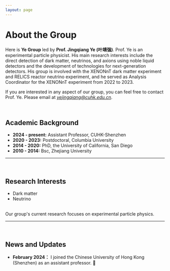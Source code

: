 ```yaml
---
layout: page
---
```


# About the Group


Here is **Ye Group** led by **Prof. Jingqiang Ye (叶靖强)**.
Prof. Ye is an experimental particle physicist. His main research interests include the direct detection of dark matter, neutrinos, and axions using noble liquid detectors and the development of technologies for next-generation detectors. His group is involved with the XENONnT dark matter experiment and RELICS reactor neutrino experiment, and he served as Analysis Coordinator for the XENONnT experiment from 2022 to 2023.

If you are interested in any aspect of our group, you can feel free to contact Prof. Ye. Please email at *yejingqiang@cuhk.edu.cn*.

<br>

## Academic Background

- **2024 - present:** Assistant Professor, CUHK-Shenzhen
- **2020 - 2023:** Postdoctoral, Columbia University
- **2014 - 2020:** PhD, the University of California, San Diego
- **2010 - 2014:** Bsc, Zhejiang University

---
<br>

## Research Interests

- Dark matter
- Neutrino

<br>
Our group's current research focuses on experimental particle physics.

---
<br>

## News and Updates

- **February 2024：** I joined the Chinese University of Hong Kong (Shenzhen) as an assistant professor. 🎉
